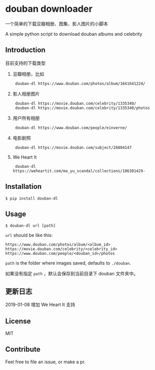 douban downloader
=======================

一个简单的下载豆瓣相册、图集、影人图片的小脚本

A simple python script to download douban albums and celebrity


Introduction
-----

目前支持的下载类型

1. 豆瓣相册，比如

        douban-dl https://www.douban.com/photos/album/1641641224/

2. 影人相册图片

        douban-dl https://movie.douban.com/celebrity/1335340/
        douban-dl https://movie.douban.com/celebrity/1335340/photos
    
3. 用户所有相册

        douban-dl https://www.douban.com/people/einverne/
    

4. 电影剧照

        douban-dl https://movie.douban.com/subject/26804147
        
5. We Heart It 

        douban-dl https://weheartit.com/ma_yu_scandal/collections/106301429-

Installation
------------

    $ pip install douban-dl


Usage
-----

    $ douban-dl url [path]

`url` should be like this:

    https://www.douban.com/photos/album/<album_id>
    https://movie.douban.com/celebrity/<celebrity_id>
    https://www.douban.com/people/<douban_id>/photos

`path` is the folder where images saved, defaults to `./douban`.

如果没有指定 `path` ，默认会保存到当前目录下 douban 文件夹中。

更新日志
-------

2019-01-08 增加 We Heart It 支持


License
-------

MIT


Contribute
----------

Feel free to file an issue, or make a pr.
